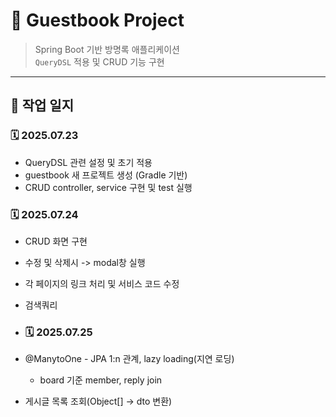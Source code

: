 # 📘 Guestbook Project

> Spring Boot 기반 방명록 애플리케이션  
> `QueryDSL` 적용 및 CRUD 기능 구현

---

## 📅 작업 일지

### 🗓️ 2025.07.23
- QueryDSL 관련 설정 및 초기 적용
- guestbook 새 프로젝트 생성 (Gradle 기반)
- CRUD controller, service 구현 및 test 실행
 
### 🗓️ 2025.07.24
- CRUD 화면 구현
- 수정 및 삭제시 -> modal창 실행
- 각 페이지의 링크 처리 및 서비스 코드 수정
- 검색쿼리

- ### 🗓️ 2025.07.25
- @ManytoOne - JPA 1:n 관계, lazy loading(지연 로딩)
   - board 기준 member, reply join
- 게시글 목록 조회(Object[] -> dto 변환)
